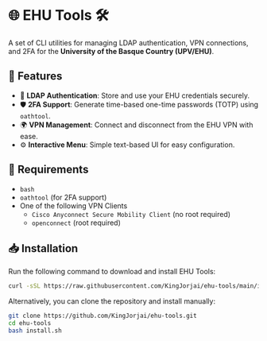# 🌐 EHU Tools 🛠  

A set of CLI utilities for managing LDAP authentication, VPN connections, and 2FA for the **University of the Basque Country (UPV/EHU)**.  

## 🚀 Features  
- 🔑 **LDAP Authentication**: Store and use your EHU credentials securely.  
- 🛡 **2FA Support**: Generate time-based one-time passwords (TOTP) using `oathtool`.  
- 🌍 **VPN Management**: Connect and disconnect from the EHU VPN with ease.  
- ⚙️ **Interactive Menu**: Simple text-based UI for easy configuration.

## 🔧 Requirements
- `bash`
- `oathtool` (for 2FA support)
- One of the following VPN Clients
  - `Cisco Anyconnect Secure Mobility Client` (no root required)
  - `openconnect` (root required) 

## 📥 Installation  

Run the following command to download and install EHU Tools:  

```bash
curl -sSL https://raw.githubusercontent.com/KingJorjai/ehu-tools/main/install.sh | bash
```
Alternatively, you can clone the repository and install manually:
```bash
git clone https://github.com/KingJorjai/ehu-tools.git
cd ehu-tools
bash install.sh
```
